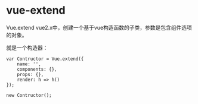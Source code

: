 # vue-extend

Vue.extend
vue2.x中，创建一个基于vue构造函数的子类，参数是包含组件选项的对象。

就是一个构造器：
    
    var Contructor = Vue.extend({
        name: '',
        components: {},
        props: {},
        render: h => h()
    });

    new Contructor();

